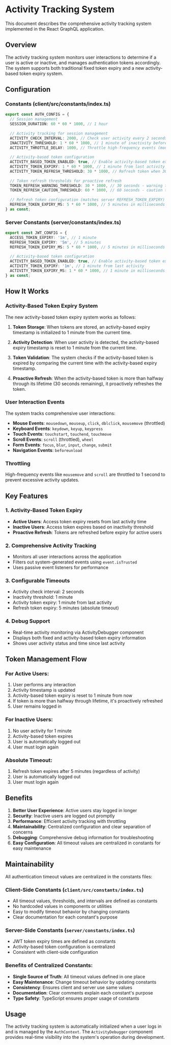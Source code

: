 # Activity Tracking System

This document describes the comprehensive activity tracking system implemented in the React GraphQL application.

## Overview

The activity tracking system monitors user interactions to determine if a user is active or inactive, and manages authentication tokens accordingly. The system supports both traditional fixed token expiry and a new activity-based token expiry system.

## Configuration

### Constants (client/src/constants/index.ts)

```typescript
export const AUTH_CONFIG = {
  // Session management
  SESSION_DURATION: 60 * 60 * 1000, // 1 hour
  
  // Activity tracking for session management
  ACTIVITY_CHECK_INTERVAL: 2000, // Check user activity every 2 seconds
  INACTIVITY_THRESHOLD: 1 * 60 * 1000, // 1 minute of inactivity before logout
  ACTIVITY_THROTTLE_DELAY: 1000, // Throttle high-frequency events (mousemove, scroll) to 1 second
  
  // Activity-based token configuration
  ACTIVITY_BASED_TOKEN_ENABLED: true, // Enable activity-based token expiry
  ACTIVITY_TOKEN_EXPIRY: 1 * 60 * 1000, // 1 minute from last activity in milliseconds
  ACTIVITY_TOKEN_REFRESH_THRESHOLD: 30 * 1000, // Refresh token when 30 seconds remaining
  
  // Token refresh thresholds for proactive refresh
  TOKEN_REFRESH_WARNING_THRESHOLD: 30 * 1000, // 30 seconds - warning threshold (red)
  TOKEN_REFRESH_CAUTION_THRESHOLD: 60 * 1000, // 60 seconds - caution threshold (yellow)
  
  // Refresh token configuration (matches server REFRESH_TOKEN_EXPIRY)
  REFRESH_TOKEN_EXPIRY_MS: 5 * 60 * 1000, // 5 minutes in milliseconds
} as const;
```

### Server Constants (server/constants/index.ts)

```typescript
export const JWT_CONFIG = {
  ACCESS_TOKEN_EXPIRY: '1m', // 1 minute
  REFRESH_TOKEN_EXPIRY: '5m', // 5 minutes
  REFRESH_TOKEN_EXPIRY_MS: 5 * 60 * 1000, // 5 minutes in milliseconds
  
  // Activity-based token configuration
  ACTIVITY_BASED_TOKEN_ENABLED: true, // Enable activity-based token expiry
  ACTIVITY_TOKEN_EXPIRY: '1m', // 1 minute from last activity
  ACTIVITY_TOKEN_EXPIRY_MS: 1 * 60 * 1000, // 1 minute in milliseconds
} as const;
```

## How It Works

### Activity-Based Token Expiry System

The new activity-based token expiry system works as follows:

1. **Token Storage**: When tokens are stored, an activity-based expiry timestamp is initialized to 1 minute from the current time.

2. **Activity Detection**: When user activity is detected, the activity-based expiry timestamp is reset to 1 minute from the current time.

3. **Token Validation**: The system checks if the activity-based token is expired by comparing the current time with the activity-based expiry timestamp.

4. **Proactive Refresh**: When the activity-based token is more than halfway through its lifetime (30 seconds remaining), it proactively refreshes the token.

### User Interaction Events

The system tracks comprehensive user interactions:

- **Mouse Events**: `mousedown`, `mouseup`, `click`, `dblclick`, `mousemove` (throttled)
- **Keyboard Events**: `keydown`, `keyup`, `keypress`
- **Touch Events**: `touchstart`, `touchend`, `touchmove`
- **Scroll Events**: `scroll` (throttled), `wheel`
- **Form Events**: `focus`, `blur`, `input`, `change`, `submit`
- **Navigation Events**: `beforeunload`

### Throttling

High-frequency events like `mousemove` and `scroll` are throttled to 1 second to prevent excessive activity updates.

## Key Features

### 1. Activity-Based Token Expiry
- **Active Users**: Access token expiry resets from last activity time
- **Inactive Users**: Access token expires based on inactivity threshold
- **Proactive Refresh**: Tokens are refreshed before expiry for active users

### 2. Comprehensive Activity Tracking
- Monitors all user interactions across the application
- Filters out system-generated events using `event.isTrusted`
- Uses passive event listeners for performance

### 3. Configurable Timeouts
- Activity check interval: 2 seconds
- Inactivity threshold: 1 minute
- Activity token expiry: 1 minute from last activity
- Refresh token expiry: 5 minutes (absolute timeout)

### 4. Debug Support
- Real-time activity monitoring via ActivityDebugger component
- Displays both fixed and activity-based token expiry information
- Shows user activity status and time since last activity

## Token Management Flow

### For Active Users:
1. User performs any interaction
2. Activity timestamp is updated
3. Activity-based token expiry is reset to 1 minute from now
4. If token is more than halfway through lifetime, it's proactively refreshed
5. User remains logged in

### For Inactive Users:
1. No user activity for 1 minute
2. Activity-based token expires
3. User is automatically logged out
4. User must login again

### Absolute Timeout:
1. Refresh token expires after 5 minutes (regardless of activity)
2. User is automatically logged out
3. User must login again

## Benefits

1. **Better User Experience**: Active users stay logged in longer
2. **Security**: Inactive users are logged out promptly
3. **Performance**: Efficient activity tracking with throttling
4. **Maintainability**: Centralized configuration and clear separation of concerns
5. **Debugging**: Comprehensive debug information for troubleshooting
6. **Easy Configuration**: All timeout values are centralized in constants for easy maintenance

## Maintainability

All authentication timeout values are centralized in the constants files:

### Client-Side Constants (`client/src/constants/index.ts`)
- All timeout values, thresholds, and intervals are defined as constants
- No hardcoded values in components or utilities
- Easy to modify timeout behavior by changing constants
- Clear documentation for each constant's purpose

### Server-Side Constants (`server/constants/index.ts`)
- JWT token expiry times are defined as constants
- Activity-based token configuration is centralized
- Consistent with client-side configuration

### Benefits of Centralized Constants:
- **Single Source of Truth**: All timeout values defined in one place
- **Easy Maintenance**: Change timeout behavior by updating constants
- **Consistency**: Ensures client and server use same values
- **Documentation**: Clear comments explain each constant's purpose
- **Type Safety**: TypeScript ensures proper usage of constants

## Usage

The activity tracking system is automatically initialized when a user logs in and is managed by the `AuthContext`. The `ActivityDebugger` component provides real-time visibility into the system's operation during development. 